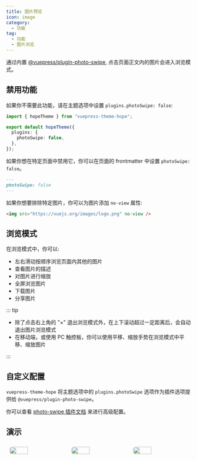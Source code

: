```yaml
---
title: 图片预览
icon: image
category:
  - 功能
tag:
  - 功能
  - 图片浏览
---
```


通过内置 [@vuepress/plugin-photo-swipe][photo-swipe], 点击页面正文内的图片会进入浏览模式。

<!-- more -->

## 禁用功能

如果你不需要此功能，请在主题选项中设置 `plugins.photoSwipe: false`:

```ts twoslash {5} title=".vuepress/theme.ts"
import { hopeTheme } from "vuepress-theme-hope";

export default hopeTheme({
  plugins: {
    photoSwipe: false,
  },
});
```

如果你想在特定页面中禁用它，你可以在页面的 frontmatter 中设置 `photoSwipe: false`。

```md
---
photoSwipe: false
---
```

如果你想要排除特定图片，你可以为图片添加 `no-view` 属性:

```md
<img src="https://vuejs.org/images/logo.png" no-view />
```

## 浏览模式

在浏览模式中，你可以:

- 左右滑动按顺序浏览页面内其他的图片
- 查看图片的描述
- 对图片进行缩放
- 全屏浏览图片
- 下载图片
- 分享图片

::: tip

- 除了点击右上角的 "×" 退出浏览模式外，在上下滚动超过一定距离后，会自动退出图片浏览模式
- 在移动端，或使用 PC 触控板，你可以使用平移、缩放手势在浏览模式中平移、缩放图片

:::

## 自定义配置

`vuepress-theme-hope` 将主题选项中的 `plugins.photoSwipe` 选项作为插件选项提供给 `@vuepress/plugin-photo-swipe`。

你可以查看 [photo-swipe 插件文档][photo-swipe] 来进行高级配置。

## 演示

<!-- markdownlint-disable -->

<div class="image-preview">
  <img src="//theme-hope-assets.vuejs.press/files/img/1.jpg" />
  <img src="//theme-hope-assets.vuejs.press/files/img/2.jpg" />
  <img src="//theme-hope-assets.vuejs.press/files/img/3.jpg" />
</div>

<style>
  .image-preview {
    display: flex;
    justify-content: space-evenly;
    align-items: center;
    flex-wrap: wrap;
  }

  .image-preview > img {
     box-sizing: border-box;
     width: 33.3% !important;
     padding: 9px;
     border-radius: 16px;
  }

  @media (max-width: 719px){
    .image-preview > img {
      width: 50% !important;
    }
  }

  @media (max-width: 419px){
    .image-preview > img {
      width: 100% !important;
    }
  }
</style>

<!-- markdownlint-restore -->

[photo-swipe]: https://ecosystem.vuejs.press/zh/plugins/features/photo-swipe.html
